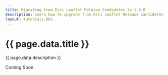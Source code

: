 ```yaml
---
title: Migrating from Esri Leaflet Release Candidates to 1.0.0
description: Learn how to upgrade from Esri Leaflet Release Candidates to the 1.0.0 release.
layout: tutorials.hbs
---
```


# {{ page.data.title }}

{{ page.data.description }}

Coming Soon.